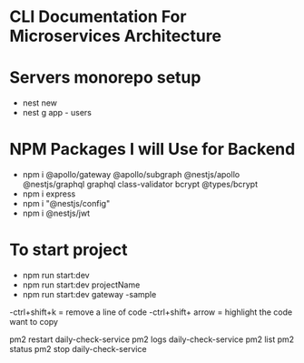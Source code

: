 # CLI Documentation For Microservices Architecture

# Servers monorepo setup

- nest new
- nest g app - users

# NPM Packages I will Use for Backend

- npm i @apollo/gateway @apollo/subgraph @nestjs/apollo @nestjs/graphql graphql class-validator bcrypt @types/bcrypt
- npm i express
- npm i "@nestjs/config"
- npm i @nestjs/jwt

# To start project

- npm run start:dev
- npm run start:dev projectName
- npm run start:dev gateway -sample

-ctrl+shift+k = remove a line of code
-ctrl+shift+ arrow = highlight the code want to copy

pm2 restart daily-check-service
pm2 logs daily-check-service
pm2 list
pm2 status
pm2 stop daily-check-service
